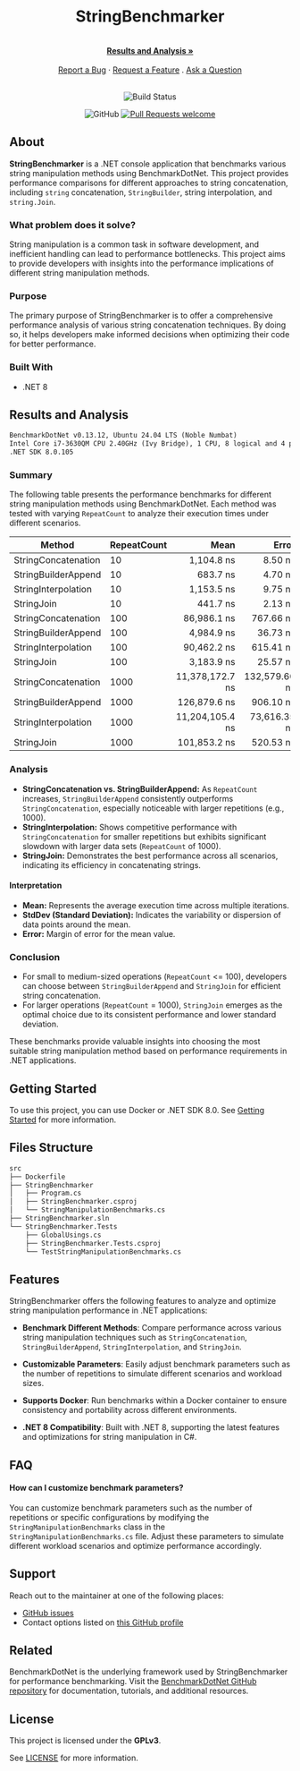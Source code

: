 <div align="center">
  <h1>StringBenchmarker</h1>
  <br />
  <a href="#results-and-analysis"><strong>Results and Analysis »</strong></a>
  <br />
  <br />
  <a href="https://github.com/HamidMolareza/StringBenchmarker/issues/new?assignees=&labels=bug&template=BUG_REPORT.md&title=bug%3A+">Report a Bug</a>
  ·
  <a href="https://github.com/HamidMolareza/StringBenchmarker/issues/new?assignees=&labels=enhancement&template=FEATURE_REQUEST.md&title=feat%3A+">Request a Feature</a>
  .
  <a href="https://github.com/HamidMolareza/StringBenchmarker/issues/new?assignees=&labels=question&template=SUPPORT_QUESTION.md&title=support%3A+">Ask a Question</a>
</div>

<div align="center">
<br />

![Build Status](https://github.com/HamidMolareza/StringBenchmarker/actions/workflows/build.yaml/badge.svg?branch=main)

![GitHub](https://img.shields.io/github/license/HamidMolareza/StringBenchmarker)
[![Pull Requests welcome](https://img.shields.io/badge/PRs-welcome-ff69b4.svg?style=flat-square)](https://github.com/HamidMolareza/StringBenchmarker/issues?q=is%3Aissue+is%3Aopen+label%3A%22help+wanted%22)

</div>

## About

**StringBenchmarker** is a .NET console application that benchmarks various string manipulation methods using BenchmarkDotNet. This project provides performance comparisons for different approaches to string concatenation, including `string` concatenation, `StringBuilder`, string interpolation, and `string.Join`.

### What problem does it solve?
String manipulation is a common task in software development, and inefficient handling can lead to performance bottlenecks. This project aims to provide developers with insights into the performance implications of different string manipulation methods.

### Purpose
The primary purpose of StringBenchmarker is to offer a comprehensive performance analysis of various string concatenation techniques. By doing so, it helps developers make informed decisions when optimizing their code for better performance.

### Built With

- .NET 8

## Results and Analysis

```txt
BenchmarkDotNet v0.13.12, Ubuntu 24.04 LTS (Noble Numbat)  
Intel Core i7-3630QM CPU 2.40GHz (Ivy Bridge), 1 CPU, 8 logical and 4 physical cores  
.NET SDK 8.0.105
```

### Summary

The following table presents the performance benchmarks for different string manipulation methods using BenchmarkDotNet. Each method was tested with varying `RepeatCount` to analyze their execution times under different scenarios.

| Method              | RepeatCount | Mean            | Error         | StdDev        |
|---------------------|-------------|----------------:|--------------:|--------------:|
| StringConcatenation | 10          |      1,104.8 ns |       8.50 ns |       7.10 ns |
| StringBuilderAppend | 10          |        683.7 ns |       4.70 ns |       3.92 ns |
| StringInterpolation | 10          |      1,153.5 ns |       9.75 ns |       9.12 ns |
| StringJoin          | 10          |        441.7 ns |       2.13 ns |       1.89 ns |
| StringConcatenation | 100         |     86,986.1 ns |     767.66 ns |     680.51 ns |
| StringBuilderAppend | 100         |      4,984.9 ns |      36.73 ns |      30.67 ns |
| StringInterpolation | 100         |     90,462.2 ns |     615.41 ns |     575.66 ns |
| StringJoin          | 100         |      3,183.9 ns |      25.57 ns |      22.67 ns |
| StringConcatenation | 1000        | 11,378,172.7 ns | 132,579.60 ns | 124,015.04 ns |
| StringBuilderAppend | 1000        |    126,879.6 ns |     906.10 ns |     847.56 ns |
| StringInterpolation | 1000        | 11,204,105.4 ns |  73,616.35 ns |  65,258.98 ns |
| StringJoin          | 1000        |    101,853.2 ns |     520.53 ns |     486.90 ns |

### Analysis

- **StringConcatenation vs. StringBuilderAppend:** As `RepeatCount` increases, `StringBuilderAppend` consistently outperforms `StringConcatenation`, especially noticeable with larger repetitions (e.g., 1000).
- **StringInterpolation:** Shows competitive performance with `StringConcatenation` for smaller repetitions but exhibits significant slowdown with larger data sets (`RepeatCount` of 1000).
- **StringJoin:** Demonstrates the best performance across all scenarios, indicating its efficiency in concatenating strings.

#### Interpretation

- **Mean:** Represents the average execution time across multiple iterations.
- **StdDev (Standard Deviation):** Indicates the variability or dispersion of data points around the mean.
- **Error:** Margin of error for the mean value.

### Conclusion

- For small to medium-sized operations (`RepeatCount` <= 100), developers can choose between `StringBuilderAppend` and `StringJoin` for efficient string concatenation.
- For larger operations (`RepeatCount` = 1000), `StringJoin` emerges as the optimal choice due to its consistent performance and lower standard deviation.

These benchmarks provide valuable insights into choosing the most suitable string manipulation method based on performance requirements in .NET applications.

## Getting Started

To use this project, you can use Docker or .NET SDK 8.0. See [Getting Started](docs/Getting-Started.md) for more information.

## Files Structure

```txt
src
├── Dockerfile
├── StringBenchmarker
│   ├── Program.cs
│   ├── StringBenchmarker.csproj
│   └── StringManipulationBenchmarks.cs
├── StringBenchmarker.sln
└── StringBenchmarker.Tests
    ├── GlobalUsings.cs
    ├── StringBenchmarker.Tests.csproj
    └── TestStringManipulationBenchmarks.cs
```

## Features

StringBenchmarker offers the following features to analyze and optimize string manipulation performance in .NET applications:

- **Benchmark Different Methods**: Compare performance across various string manipulation techniques such as `StringConcatenation`, `StringBuilderAppend`, `StringInterpolation`, and `StringJoin`.

- **Customizable Parameters**: Easily adjust benchmark parameters such as the number of repetitions to simulate different scenarios and workload sizes.

- **Supports Docker**: Run benchmarks within a Docker container to ensure consistency and portability across different environments.

- **.NET 8 Compatibility**: Built with .NET 8, supporting the latest features and optimizations for string manipulation in C#.

## FAQ

#### How can I customize benchmark parameters?

You can customize benchmark parameters such as the number of repetitions or specific configurations by modifying the `StringManipulationBenchmarks` class in the `StringManipulationBenchmarks.cs` file. Adjust these parameters to simulate different workload scenarios and optimize performance accordingly.

## Support

Reach out to the maintainer at one of the following places:

- [GitHub issues](https://github.com/HamidMolareza/StringBenchmarker/issues/new?assignees=&labels=question&template=SUPPORT_QUESTION.md&title=support%3A+)
- Contact options listed on [this GitHub profile](https://github.com/HamidMolareza)

## Related

BenchmarkDotNet is the underlying framework used by StringBenchmarker for performance benchmarking. Visit the [BenchmarkDotNet GitHub repository](https://github.com/dotnet/BenchmarkDotNet) for documentation, tutorials, and additional resources.

## License

This project is licensed under the **GPLv3**.

See [LICENSE](LICENSE) for more information.

